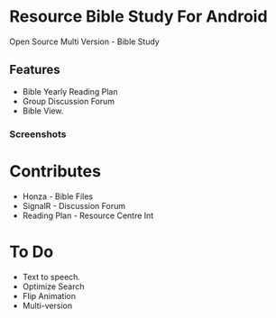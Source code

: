 
# Resource Bible Study For Android 
Open Source Multi Version - Bible Study

## Features
* Bible Yearly Reading Plan
* Group Discussion Forum
* Bible View.

### Screenshots




# Contributes
* Honza -  Bible Files
* SignalR - Discussion Forum
* Reading Plan - Resource Centre Int

# To Do
* Text to speech.
* Optimize Search
* Flip Animation 
* Multi-version
